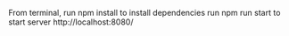 From terminal, run npm install to install dependencies
run npm run start to start server
http://localhost:8080/